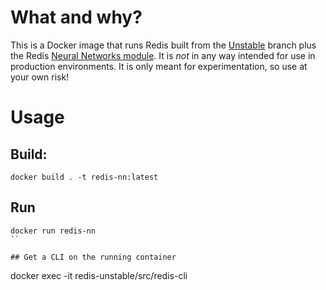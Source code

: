 # What and why?

This is a Docker image that runs Redis built from the [Unstable](https://github.com/antirez/redis/tree/unstable) branch plus the Redis [Neural Networks module](https://github.com/antirez/neural-redis). It is *not* in any way intended for use in production environments. It is only meant for experimentation, so use at your own risk!

# Usage

## Build:

```
docker build . -t redis-nn:latest
```

## Run

```
docker run redis-nn
``

## Get a CLI on the running container

```
docker exec -it <container-id> redis-unstable/src/redis-cli
```
